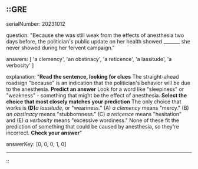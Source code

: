 ::GRE
---

serialNumber: 20231012

question: "Because she was still weak from the effects of anesthesia two days before, the politician's public update on her health showed _______ she never showed during her fervent campaign."

answers: [
  'a clemency',
  'an obstinacy',
  'a reticence',
  'a lassitude',
  'a verbosity'
]

explanation: "<strong>Read the sentence, looking for clues</strong> The straight-ahead roadsign \"because\" is an indication that the politician's behavior will be due to the anesthesia. <strong>Predict an answer</strong> Look for a word like \"sleepiness\" or \"weakness\" - something that might be the effect of anesthesia. <strong>Select the choice that most closely matches your prediction</strong> The only choice that works is <strong>(D)</strong><i>a lassitude</i>, or \"weariness.\" (A) <i>a clemency</i> means \"mercy.\" (B) <i>an obstinacy</i> means \"stubbornness.\" (C) <i>a reticence</i> means \"hesitation\" and (E) <i>a verbosity </i>means \"excessive wordiness.\" None of these fit the prediction of something that could be caused by anesthesia, so they're incorrect. <strong>Check your answer</strong>"

answerKey: [0, 0, 0, 1, 0]

---
::